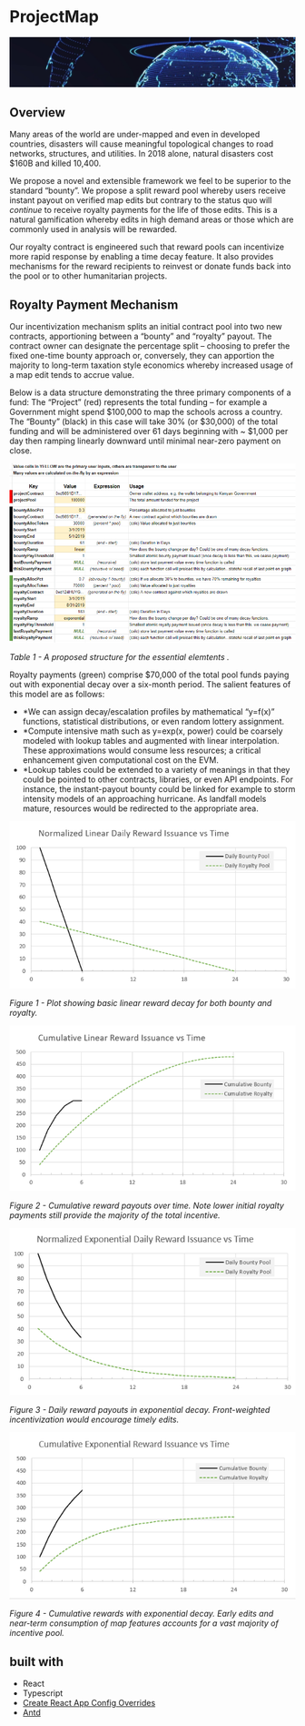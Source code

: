 # ProjectMap
![](https://github.com/justinschuldt/project-map-browser/blob/master/images/readme_logo.PNG)

## Overview
Many areas of the world are under-mapped and even in developed countries, disasters will cause meaningful topological changes to road networks, structures, and utilities. In 2018 alone, natural disasters cost $160B and killed 10,400.

We propose a novel and extensible framework we feel to be superior to the standard “bounty”. We propose a split reward pool whereby users receive instant payout on verified map edits but contrary to the status quo will *continue* to receive royalty payments for the life of those edits. This is a natural gamification whereby edits in high demand areas or those which are commonly used in analysis will be rewarded.

Our royalty contract is engineered such that reward pools can incentivize more rapid response by enabling a time decay feature. It also provides mechanisms for the reward recipients to reinvest or donate funds back into the pool or to other humanitarian projects.

## Royalty Payment Mechanism
Our incentivization mechanism splits an initial contract pool into two new contracts, apportioning between a “bounty” and “royalty” payout. The contract owner can designate the percentage split – choosing to prefer the fixed one-time bounty approach or, conversely, they can apportion the majority to long-term taxation style economics whereby increased usage of a map edit tends to accrue value.

Below is a data structure demonstrating the three primary components of a fund: The “Project” (red) represents the total funding – for example a Government might spend $100,000 to map the schools across a country. The “Bounty” (black) in this case will take 30% (or $30,000) of the total funding and will be administered over 61 days beginning with ~ $1,000 per day then ramping linearly downward until minimal near-zero payment on close. 

![](https://github.com/justinschuldt/project-map-browser/blob/master/images/royalty_contract_model.PNG)

*Table 1 - A proposed structure for the essential elemtents .*


Royalty payments (green) comprise $70,000 of the total pool funds paying out with exponential decay over a six-month period.
The salient features of this model are as follows:
- *We can assign decay/escalation profiles by mathematical “y=f(x)” functions, statistical distributions, or even random lottery assignment.
- *Compute intensive math such as y=exp(x, power) could be coarsely modeled with lookup tables and augmented with linear interpolation. These approximations would consume less resources; a critical enhancement given computational cost on the EVM.
- *Lookup tables could be extended to a variety of meanings in that they could be pointed to other contracts, libraries, or even API endpoints. For instance, the instant-payout bounty could be linked for example to storm intensity models of an approaching hurricane. As landfall models mature, resources would be redirected to the appropriate area.





![](https://github.com/justinschuldt/project-map-browser/blob/master/images/charts/linear_daily.PNG)

*Figure 1 - Plot showing basic linear reward decay for both bounty and royalty.*



![](https://github.com/justinschuldt/project-map-browser/blob/master/images/charts/linear_cumulative.PNG)

*Figure 2 - Cumulative reward payouts over time. Note lower initial royalty payments still provide the majority of the total incentive.*



![](https://github.com/justinschuldt/project-map-browser/blob/master/images/charts/exponential_daily.PNG)

*Figure 3 - Daily reward payouts in exponential decay. Front-weighted incentivization would encourage timely edits.*



![](https://github.com/justinschuldt/project-map-browser/blob/master/images/charts/exponential_cumulative.PNG)

*Figure 4 - Cumulative rewards with exponential decay. Early edits and near-term consumption of map features accounts for a vast majority of incentive pool.*


## built with

- React
- Typescript
- [Create React App Config Overrides](https://github.com/sharegate/craco)
- [Antd](https://ant.design/docs/react/introduce)

